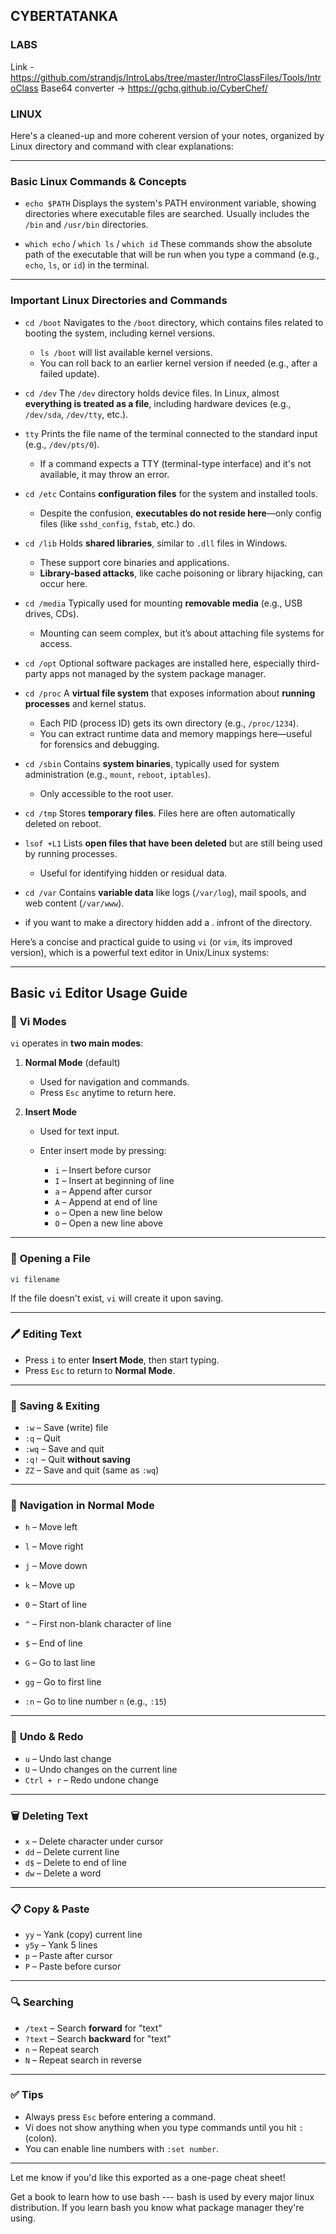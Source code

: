 ## CYBERTATANKA ##
### LABS
Link - https://github.com/strandjs/IntroLabs/tree/master/IntroClassFiles/Tools/IntroClass
Base64 converter -> https://gchq.github.io/CyberChef/


### LINUX ###
Here's a cleaned-up and more coherent version of your notes, organized by Linux directory and command with clear explanations:

---

### **Basic Linux Commands & Concepts**

* `echo $PATH`
  Displays the system's PATH environment variable, showing directories where executable files are searched. Usually includes the `/bin` and `/usr/bin` directories.

* `which echo` / `which ls` / `which id`
  These commands show the absolute path of the executable that will be run when you type a command (e.g., `echo`, `ls`, or `id`) in the terminal.

---

### **Important Linux Directories and Commands**

* `cd /boot`
  Navigates to the `/boot` directory, which contains files related to booting the system, including kernel versions.

  * `ls /boot` will list available kernel versions.
  * You can roll back to an earlier kernel version if needed (e.g., after a failed update).

* `cd /dev`
  The `/dev` directory holds device files. In Linux, almost **everything is treated as a file**, including hardware devices (e.g., `/dev/sda`, `/dev/tty`, etc.).

* `tty`
  Prints the file name of the terminal connected to the standard input (e.g., `/dev/pts/0`).

  * If a command expects a TTY (terminal-type interface) and it's not available, it may throw an error.

* `cd /etc`
  Contains **configuration files** for the system and installed tools.

  * Despite the confusion, **executables do not reside here**—only config files (like `sshd_config`, `fstab`, etc.) do.

* `cd /lib`
  Holds **shared libraries**, similar to `.dll` files in Windows.

  * These support core binaries and applications.
  * **Library-based attacks**, like cache poisoning or library hijacking, can occur here.

* `cd /media`
  Typically used for mounting **removable media** (e.g., USB drives, CDs).

  * Mounting can seem complex, but it’s about attaching file systems for access.

* `cd /opt`
  Optional software packages are installed here, especially third-party apps not managed by the system package manager.

* `cd /proc`
  A **virtual file system** that exposes information about **running processes** and kernel status.

  * Each PID (process ID) gets its own directory (e.g., `/proc/1234`).
  * You can extract runtime data and memory mappings here—useful for forensics and debugging.

* `cd /sbin`
  Contains **system binaries**, typically used for system administration (e.g., `mount`, `reboot`, `iptables`).

  * Only accessible to the root user.

* `cd /tmp`
  Stores **temporary files**. Files here are often automatically deleted on reboot.

* `lsof +L1`
  Lists **open files that have been deleted** but are still being used by running processes.

  * Useful for identifying hidden or residual data.

* `cd /var`
  Contains **variable data** like logs (`/var/log`), mail spools, and web content (`/var/www`).

* if you want to make a directory hidden add a . infront of the directory. 

Here’s a concise and practical guide to using `vi` (or `vim`, its improved version), which is a powerful text editor in Unix/Linux systems:

---

## **Basic `vi` Editor Usage Guide**

### 🔄 **Vi Modes**

`vi` operates in **two main modes**:

1. **Normal Mode** (default)

   * Used for navigation and commands.
   * Press `Esc` anytime to return here.

2. **Insert Mode**

   * Used for text input.
   * Enter insert mode by pressing:

     * `i` – Insert before cursor
     * `I` – Insert at beginning of line
     * `a` – Append after cursor
     * `A` – Append at end of line
     * `o` – Open a new line below
     * `O` – Open a new line above

---

### 📂 **Opening a File**

```bash
vi filename
```

If the file doesn't exist, `vi` will create it upon saving.

---

### 🖊️ **Editing Text**

* Press `i` to enter **Insert Mode**, then start typing.
* Press `Esc` to return to **Normal Mode**.

---

### 💾 **Saving & Exiting**

* `:w` – Save (write) file
* `:q` – Quit
* `:wq` – Save and quit
* `:q!` – Quit **without saving**
* `ZZ` – Save and quit (same as `:wq`)

---

### 🧭 **Navigation in Normal Mode**

* `h` – Move left

* `l` – Move right

* `j` – Move down

* `k` – Move up

* `0` – Start of line

* `^` – First non-blank character of line

* `$` – End of line

* `G` – Go to last line

* `gg` – Go to first line

* `:n` – Go to line number `n` (e.g., `:15`)

---

### 🔄 **Undo & Redo**

* `u` – Undo last change
* `U` – Undo changes on the current line
* `Ctrl + r` – Redo undone change

---

### 🗑️ **Deleting Text**

* `x` – Delete character under cursor
* `dd` – Delete current line
* `d$` – Delete to end of line
* `dw` – Delete a word

---

### 📋 **Copy & Paste**

* `yy` – Yank (copy) current line
* `y5y` – Yank 5 lines
* `p` – Paste after cursor
* `P` – Paste before cursor

---

### 🔍 **Searching**

* `/text` – Search **forward** for "text"
* `?text` – Search **backward** for "text"
* `n` – Repeat search
* `N` – Repeat search in reverse

---

### ✅ **Tips**

* Always press `Esc` before entering a command.
* Vi does not show anything when you type commands until you hit `:` (colon).
* You can enable line numbers with `:set number`.

---

Let me know if you'd like this exported as a one-page cheat sheet!


Get a book to learn how to use bash --- bash is used by every major linux distribution. If you learn bash you know what 
package manager they're using. 

